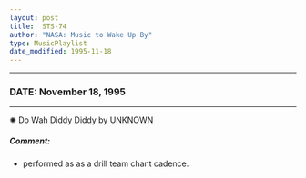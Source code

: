 ```yaml
---
layout: post
title:  STS-74
author: "NASA: Music to Wake Up By"
type: MusicPlaylist
date_modified: 1995-11-18
---
```


----
### DATE: November 18, 1995
----
✺ Do Wah Diddy Diddy by UNKNOWN

##### Comment:
* performed as as a drill team chant cadence.
